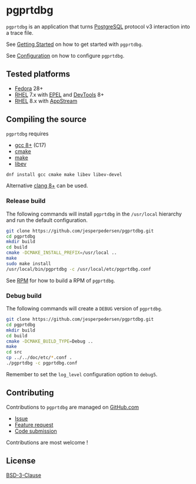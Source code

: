 # pgprtdbg

`pgprtdbg` is an application that turns [PostgreSQL](https://www.postgresql.org) protocol v3 interaction into a trace file.

See [Getting Started](./doc/GETTING_STARTED.md) on how to get started with `pgprtdbg`.

See [Configuration](./doc/CONFIGURATION.md) on how to configure `pgprtdbg`.

## Tested platforms

* [Fedora](https://getfedora.org/) 28+
* [RHEL](https://www.redhat.com/en/technologies/linux-platforms/enterprise-linux) 7.x with
  [EPEL](https://access.redhat.com/solutions/3358) and
  [DevTools](https://developers.redhat.com/products/developertoolset/overview) 8+
* [RHEL](https://www.redhat.com/en/technologies/linux-platforms/enterprise-linux) 8.x with
  [AppStream](https://access.redhat.com/documentation/en-us/red_hat_enterprise_linux/8/html/installing_managing_and_removing_user-space_components/using-appstream_using-appstream)

## Compiling the source

`pgprtdbg` requires

* [gcc 8+](https://gcc.gnu.org) (C17)
* [cmake](https://cmake.org)
* [make](https://www.gnu.org/software/make/)
* [libev](http://software.schmorp.de/pkg/libev.html)

```sh
dnf install gcc cmake make libev libev-devel
```

Alternative [clang 8+](https://clang.llvm.org/) can be used.

### Release build

The following commands will install `pgprtdbg` in the `/usr/local` hierarchy
and run the default configuration.

```sh
git clone https://github.com/jesperpedersen/pgprtdbg.git
cd pgprtdbg
mkdir build
cd build
cmake -DCMAKE_INSTALL_PREFIX=/usr/local ..
make
sudo make install
/usr/local/bin/pgprtdbg -c /usr/local/etc/pgprtdbg.conf
```

See [RPM](./doc/RPM.md) for how to build a RPM of `pgprtdbg`.

### Debug build

The following commands will create a `DEBUG` version of `pgprtdbg`.

```sh
git clone https://github.com/jesperpedersen/pgprtdbg.git
cd pgprtdbg
mkdir build
cd build
cmake -DCMAKE_BUILD_TYPE=Debug ..
make
cd src
cp ../../doc/etc/*.conf .
./pgprtdbg -c pgprtdbg.conf
```

Remember to set the `log_level` configuration option to `debug5`.

## Contributing

Contributions to `pgprtdbg` are managed on [GitHub.com](https://github.com/jesperpedersen/pgprtdbg/)

* [Issue](https://github.com/jesperpedersen/pgprtdbg/issues)
* [Feature request](https://github.com/jesperpedersen/pgprtdbg/issues)
* [Code submission](https://github.com/jesperpedersen/pgprtdbg/pulls)

Contributions are most welcome !

## License

[BSD-3-Clause](https://opensource.org/licenses/BSD-3-Clause)
